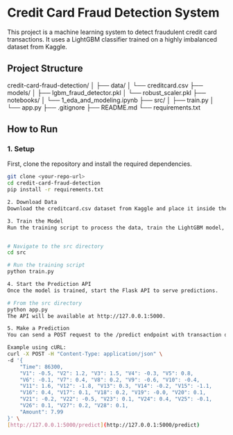 # Credit Card Fraud Detection System

This project is a machine learning system to detect fraudulent credit card transactions. It uses a LightGBM classifier trained on a highly imbalanced dataset from Kaggle.

## Project Structure

credit-card-fraud-detection/
│
├── data/
│   └── creditcard.csv
├── models/
│   ├── lgbm_fraud_detector.pkl
│   └── robust_scaler.pkl
├── notebooks/
│   └── 1_eda_and_modeling.ipynb
├── src/
│   ├── train.py
│   └── app.py
├── .gitignore
├── README.md
└── requirements.txt


## How to Run

### 1. Setup

First, clone the repository and install the required dependencies.

```bash
git clone <your-repo-url>
cd credit-card-fraud-detection
pip install -r requirements.txt

2. Download Data
Download the creditcard.csv dataset from Kaggle and place it inside the data/ directory.

3. Train the Model
Run the training script to process the data, train the LightGBM model, and save the artifacts (model and scaler) to the models/ directory.


# Navigate to the src directory
cd src

# Run the training script
python train.py

4. Start the Prediction API
Once the model is trained, start the Flask API to serve predictions.

# From the src directory
python app.py
The API will be available at http://127.0.0.1:5000.

5. Make a Prediction
You can send a POST request to the /predict endpoint with transaction data to get a fraud prediction.

Example using cURL:
curl -X POST -H "Content-Type: application/json" \
-d '{
    "Time": 86300,
    "V1": -0.5, "V2": 1.2, "V3": 1.5, "V4": -0.3, "V5": 0.8,
    "V6": -0.1, "V7": 0.4, "V8": 0.2, "V9": -0.6, "V10": -0.4,
    "V11": 1.6, "V12": -1.8, "V13": 0.3, "V14": -0.2, "V15": -1.1,
    "V16": 0.4, "V17": 0.1, "V18": 0.2, "V19": -0.0, "V20": 0.1,
    "V21": -0.2, "V22": -0.5, "V23": 0.1, "V24": 0.4, "V25": -0.1,
    "V26": 0.1, "V27": 0.2, "V28": 0.1,
    "Amount": 7.99
}' \
[http://127.0.0.1:5000/predict](http://127.0.0.1:5000/predict)